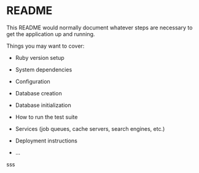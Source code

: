 # README

This README would normally document whatever steps are necessary to get the
application up and running.

Things you may want to cover:

* Ruby version setup

* System dependencies

* Configuration

* Database creation

* Database initialization

* How to run the test suite

* Services (job queues, cache servers, search engines, etc.)

* Deployment instructions

* ...



sss
